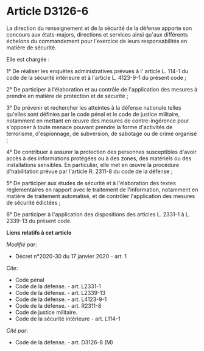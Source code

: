# Article D3126-6

La direction du renseignement et de la sécurité de la défense apporte son concours aux états-majors, directions et services
ainsi qu'aux différents échelons du commandement pour l'exercice de leurs responsabilités en matière de sécurité. 

Elle est chargée : 

1° De réaliser les enquêtes administratives prévues à l' article L. 114-1 du code de la sécurité intérieure  et à l'article
L. 4123-9-1 du présent code ; 

2° De participer à l'élaboration et au contrôle de l'application des mesures à prendre en matière de protection et de
sécurité ; 

3° De prévenir et rechercher les atteintes à la défense nationale telles qu'elles sont définies par le code pénal et le code
de justice militaire, notamment en mettant en œuvre des mesures de contre-ingérence pour s'opposer à toute menace pouvant
prendre la forme d'activités de terrorisme, d'espionnage, de subversion, de sabotage ou de crime organisé ; 

4° De contribuer à assurer la protection des personnes susceptibles d'avoir accès à des informations protégées ou à des
zones, des matériels ou des installations sensibles. En particulier, elle met en œuvre la procédure d'habilitation prévue par
l'article R. 2311-8 du code de la défense ; 

5° De participer aux études de sécurité et à l'élaboration des textes réglementaires en rapport avec le traitement de
l'information, notamment en matière de traitement automatisé, et de contrôler l'application des mesures de sécurité
édictées ; 

6° De participer à l'application des dispositions des articles L. 2331-1 à L. 2339-13 du présent code.

**Liens relatifs à cet article**

_Modifié par_:

  - Décret n°2020-30 du 17 janvier 2020 - art. 1

_Cite_:

  - Code pénal
  - Code de la défense. - art. L2331-1
  - Code de la défense. - art. L2339-13
  - Code de la défense. - art. L4123-9-1
  - Code de la défense. - art. R2311-8
  - Code de justice militaire.
  - Code de la sécurité intérieure - art. L114-1

_Cité par_:

  - Code de la défense. - art. D3126-8 (M)
